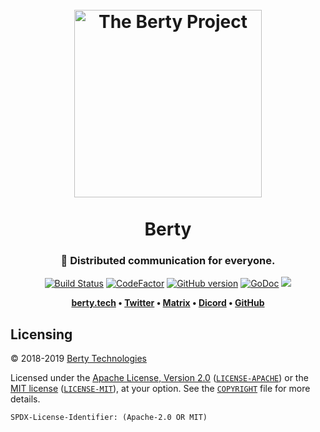 <h1 align="center">
  <br>
  <img src="https://berty.tech/img/berty.svg" alt="The Berty Project" height="300px">
  <br>
  <br>
  Berty
  <br>
</h1>

<h3 align="center">🤝 Distributed communication for everyone.</h3>

<p align="center">
  <a href="https://buildkite.com/berty/main"><img src="https://badge.buildkite.com/331d828ccb643f90f6302b13ea77ab716ec78d6631af54c987.svg" alt="Build Status"></a>
  <a href="https://www.codefactor.io/repository/github/berty/berty"><img src="https://www.codefactor.io/repository/github/berty/berty/badge?s=bf5885a3b2782ead81d91cd423915f2e9ddc9196" alt="CodeFactor" /></a>
  <!--<a href="https://goreportcard.com/report/berty/berty"><img src="https://goreportcard.com/badge/berty/berty" alt="Go Report Card"></a>-->
  <a href="https://github.com/berty/berty/releases"><img src="https://badge.fury.io/gh/berty%2Fberty.svg" alt="GitHub version"></a>
  <a href="https://godoc.org/berty.tech/berty/go"><img src="https://godoc.org/berty.tech/berty/go?status.svg" alt="GoDoc"></a>
  <a href="https://codecov.io/gh/berty/berty"><img src="https://codecov.io/gh/berty/berty/branch/master/graph/badge.svg?token=rBPpNHNNow" /></a>
</p>

<p align="center"><b>
  <a href="https://berty.tech">berty.tech</a> •
  <a href="https://twitter.com/berty">Twitter</a> •
  <a href="http://crpt.fyi/berty-matrix">Matrix</a> •
  <a href="http://crpt.fyi/berty-discord">Dicord</a> •
  <a href="https://github.com/berty">GitHub</a>
</b></p>

## Licensing

© 2018-2019 [Berty Technologies](https://berty.tech)

Licensed under the [Apache License, Version 2.0](https://www.apache.org/licenses/LICENSE-2.0) ([`LICENSE-APACHE`](LICENSE-APACHE)) or the [MIT license](https://opensource.org/licenses/MIT) ([`LICENSE-MIT`](LICENSE-MIT)), at your option. See the [`COPYRIGHT`](COPYRIGHT) file for more details.

`SPDX-License-Identifier: (Apache-2.0 OR MIT)`
